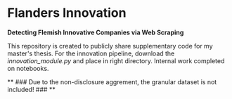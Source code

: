 # Flanders Innovation

**Detecting Flemish Innovative Companies via Web Scraping**

This repository is created to publicly share supplementary code for my master's thesis.
For the innovation pipeline, download the *innovation_module.py* and place in right directory.
Internal work completed on notebooks.

** ### Due to the non-disclosure aggrement, the granular dataset is not included! ### **
